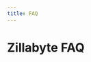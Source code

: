 ```yaml
---
title: FAQ
---
```


# Zillabyte FAQ

[HTML5 Boilerplate]: http://html5boilerplate.com/
[SMACSS]: http://smacss.com/
